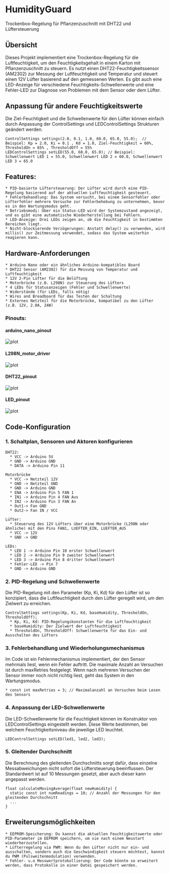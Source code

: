 # HumidityGuard
Trockenbox-Regelung für Pflanzenzuschnitt mit DHT22 und Lüftersteuerung



## Übersicht
Dieses Projekt implementiert eine Trockenbox-Regelung für die Luftfeuchtigkeit, um den Feuchtigkeitsgehalt in einem Karton mit Pflanzenzuschnitt zu steuern. Es nutzt einen DHT22-Feuchtigkeitssensor (AM2302) zur Messung der Luftfeuchtigkeit und Temperatur und steuert einen 12V Lüfter basierend auf den gemessenen Werten. Es gibt auch eine LED-Anzeige für verschiedene Feuchtigkeits-Schwellenwerte und eine Fehler-LED zur Diagnose von Problemen mit dem Sensor oder dem Lüfter.

## Anpassung für andere Feuchtigkeitswerte
Die Ziel-Feuchtigkeit und die Schwellenwerte für den Lüfter können einfach durch Anpassung der ControlSettings und LEDControlSettings Strukturen geändert werden.

	ControlSettings settings(2.0, 0.1, 1.0, 60.0, 65.0, 55.0);  // Beispiel: Kp = 2.0, Ki = 0.1 , Kd = 1.0, Ziel-Feuchtigkeit = 60%, ThresholdOn = 65% , ThresholdOff = 55%
	LEDControlSettings setLED(55.0, 60.0, 65.0); // Beispiel: Schwellenwert LED 1 = 55.0, Schwellenwert LED 2 = 60.0, Schwellenwert LED 3 = 65.0

## Features:
    * PID-basierte Lüftersteuerung: Der Lüfter wird durch eine PID-Regelung basierend auf der aktuellen Luftfeuchtigkeit gesteuert.
    * Fehlerbehandlung: Das System versucht, bei einem Sensorfehler oder Lüfterfehler mehrere Versuche zur Fehlerbehebung zu unternehmen, bevor es in den Wartungsmodus geht.
    * Betriebsmodi: Über ein Status-LED wird der Systemzustand angezeigt, und es gibt eine automatische Wiederherstellung bei Fehlern.
    * LED-Anzeige: Drei LEDs zeigen an, ob die Feuchtigkeit in bestimmten Bereichen liegt.
    * Nicht-blockierende Verzögerungen: Anstatt delay() zu verwenden, wird millis() zur Zeitmessung verwendet, sodass das System weiterhin reagieren kann.

## Hardware-Anforderungen
    * Arduino Nano oder ein ähnliches Arduino-kompatibles Board
    * DHT22 Sensor (AM2302) für die Messung von Temperatur und Luftfeuchtigkeit
    * 12V 2-Pin Lüfter für die Belüftung
    * Motorbrücke (z.B. L298N) zur Steuerung des Lüfters
    * 4 LEDs für Statusanzeigen (Fehler und Schwellenwerte)
    * Widerstände (für LEDs, falls nötig)
    * Wires and Breadboard für das Testen der Schaltung
    * Externes Netzteil für die Motorbrücke, kompatibel zu den Lüfter (z.B. 12V, 2.0A, 24W)

### Pinouts:
#### arduino_nano_pinout
![plot](./images/arduino_nano_pinout.png) 

#### L298N_motor_driver
![plot](./images/L298N_motor_driver_pinout.png) 

#### DHT22_pinout
![plot](./images/DHT22_pinout.png) 

#### LED_pinout
![plot](./images/LED_pinout.png) 

## Code-Konfiguration

  ### 1. Schaltplan, Sensoren und Aktoren konfigurieren 
  
    DHT22:
      * VCC -> Arduino 5V
      * GND -> Arduino GND
      * DATA -> Arduino Pin 11
        
    Motorbrücke
      * VCC -> Netzteil 12V 
      * GND -> Netzteil GND
      * GND -> Arduino GND
      * ENA -> Arduino Pin 5 FAN 1 
      * IN1 -> Arduino Pin 4 FAN Aus
      * IN2 -> Arduino Pin 3 FAN An
      * Out1-> Fan GND
      * Out2-> Fan IN / VCC
    
    Lüfter:
      * Steuerung des 12V Lüfters über eine Motorbrücke (L298N oder ähnliche) mit den Pins FAN1, LUEFTER_EIN, LUEFTER_AUS
      * VCC -> 12V
      * GND -> GND
    	
    LEDs:
      * LED 1 -> Arduino Pin 10 erster Schwellenwert
      * LED 2 -> Arduino Pin 9 zweiter Schwellenwert
      * LED 3 -> Arduino Pin 8 dritter Schwellenwert
      * Fehler-LED -> Pin 7
      * GND -> Arduino GND

### 2. PID-Regelung und Schwellenwerte
Die PID-Regelung mit den Parameter (Kp, Ki, Kd) für den Lüfter ist so konzipiert, dass die Luftfeuchtigkeit durch den Lüfter geregelt wird, um den Zielwert zu erreichen.

    ControlSettings settings(Kp, Ki, Kd, baseHumidity, ThresholdOn, ThresholdOff);
      * Kp, Ki, Kd: PID-Regelungskonstanten für die Luftfeuchtigkeit
      * baseHumidity: Der Zielwert der Luftfeuchtigkeit
   	  * ThresholdOn, ThresholdOff: Schwellenwerte für das Ein- und Ausschalten des Lüfters

### 3. Fehlerbehandlung und Wiederholungsmechanismus
Im Code ist ein Fehlermechanismus implementiert, der den Sensor mehrmals liest, wenn ein Fehler auftritt. Die maximale Anzahl an Versuchen ist durch maxRetries festgelegt. Wenn nach mehreren Versuchen der Sensor immer noch nicht richtig liest, geht das System in den Wartungsmodus.

	* const int maxRetries = 3; // Maximalanzahl an Versuchen beim Lesen des Sensors

### 4. Anpassung der LED-Schwellenwerte
Die LED-Schwellenwerte für die Feuchtigkeit können im Konstruktor von LEDControlSettings eingestellt werden. Diese Werte bestimmen, bei welchem Feuchtigkeitsniveau die jeweilige LED leuchtet.

	LEDControlSettings setLED(led1, led2, led3); 
 
### 5. Gleitender Durchschnitt
Die Berechnung des gleitenden Durchschnitts sorgt dafür, dass einzelne Messabweichungen nicht sofort die Lüftersteuerung beeinflussen. Der Standardwert ist auf 10 Messungen gesetzt, aber auch dieser kann angepasst werden.

	float calculateMovingAverage(float newHumidity) {
	  static const int numReadings = 10; // Anzahl der Messungen für den gleitenden Durchschnitt
	  ...
	}

## Erweiterungsmöglichkeiten
    * EEPROM-Speicherung: Du kannst die aktuellen Feuchtigkeitswerte oder PID-Parameter im EEPROM speichern, um sie nach einem Neustart wiederherzustellen.
    * Lüfterregelung via PWM: Wenn du den Lüfter nicht nur ein- und ausschalten, sondern auch die Geschwindigkeit steuern möchtest, kannst du PWM (Pulsweitenmodulation) verwenden.
    * Fehler- u.o Messwertprotokollierung: Der Code könnte so erweitert werden, dass Protokolle in einer Datei gespeichert werden.
